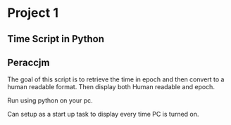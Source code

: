 # Project 1
## Time Script in Python
## Peraccjm

The goal of this script is to retrieve the time in epoch and then convert to a human readable format. Then display both Human readable and epoch.

Run using python on your pc. 

Can setup as a start up task to display every time PC is turned on.